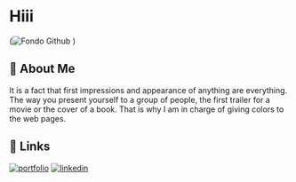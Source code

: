 # Hiii
(![Fondo Github](https://github.com/user-attachments/assets/aa83ebab-4734-4aff-82cd-67e9b919677f)
)


## 🚀 About Me
It is a fact that first impressions and appearance of anything are everything. The way you present yourself to a group of people, the first trailer for a movie or the cover of a book. That is why I am in charge of giving colors to the web pages.


## 🔗 Links
[![portfolio](https://img.shields.io/badge/my_portfolio-000?style=for-the-badge&logo=ko-fi&logoColor=white)](https://felipereyr.github.io/portfolio/)
[![linkedin](https://img.shields.io/badge/linkedin-0A66C2?style=for-the-badge&logo=linkedin&logoColor=white)](https://www.linkedin.com/in/felipereyweb/)




